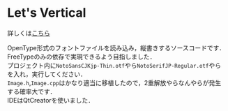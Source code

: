 # Let's Vertical
詳しくは[こちら](https://ynakano1127.hatenablog.com/entry/2021/12/25/211410)  

OpenType形式のフォントファイルを読み込み，縦書きするソースコードです．  FreeTypeのみの依存で実現できるよう目指しました．  
プロジェクト内に`NotoSansCJKjp-Thin.otf`やら`NotoSerifJP-Regular.otf`やらを入れ，実行してください．  
`Image.h`,`Image.cpp`はかなり適当に移植したので，2重解放やらなんやらが発生する確率大です．  
IDEはQtCreatorを使いました．
